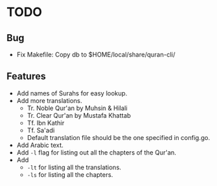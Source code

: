 TODO
====
Bug
---
- Fix Makefile: Copy db to $HOME/local/share/quran-cli/

Features
--------
- Add names of Surahs for easy lookup.
- Add more translations.
    - Tr. Noble Qur'an by Muhsin & Hilali
    - Tr. Clear Qur'an by Mustafa Khattab
    - Tf. Ibn Kathir
    - Tf. Sa'adi
    - Default translation file should be the one specified in config.go.
- Add Arabic text.
- Add `-l` flag for listing out all the chapters of the Qur'an.
- Add
    - `-lt` for listing all the translations.
    - `-ls` for listing all the chapters.
